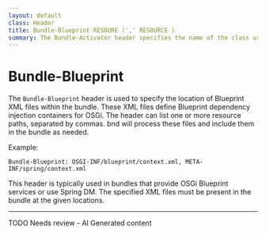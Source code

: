 ```yaml
---
layout: default
class: Header
title: Bundle-Blueprint RESOURE (',' RESOURCE )
summary: The Bundle-Activator header specifies the name of the class used to start and stop the bundle
---
```


# Bundle-Blueprint

The `Bundle-Blueprint` header is used to specify the location of Blueprint XML files within the bundle. These XML files define Blueprint dependency injection containers for OSGi. The header can list one or more resource paths, separated by commas. bnd will process these files and include them in the bundle as needed.

Example:

```
Bundle-Blueprint: OSGI-INF/blueprint/context.xml, META-INF/spring/context.xml
```

This header is typically used in bundles that provide OSGi Blueprint services or use Spring DM. The specified XML files must be present in the bundle at the given locations.


<hr />
TODO Needs review - AI Generated content